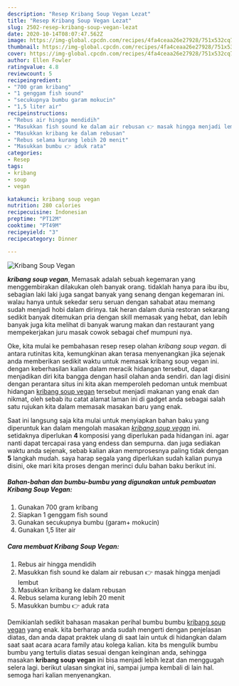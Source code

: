 ```yaml
---
description: "Resep Kribang Soup Vegan Lezat"
title: "Resep Kribang Soup Vegan Lezat"
slug: 2502-resep-kribang-soup-vegan-lezat
date: 2020-10-14T08:07:47.562Z
image: https://img-global.cpcdn.com/recipes/4fa4ceaa26e27928/751x532cq70/kribang-soup-vegan-foto-resep-utama.jpg
thumbnail: https://img-global.cpcdn.com/recipes/4fa4ceaa26e27928/751x532cq70/kribang-soup-vegan-foto-resep-utama.jpg
cover: https://img-global.cpcdn.com/recipes/4fa4ceaa26e27928/751x532cq70/kribang-soup-vegan-foto-resep-utama.jpg
author: Ellen Fowler
ratingvalue: 4.8
reviewcount: 5
recipeingredient:
- "700 gram kribang"
- "1 genggam fish sound"
- "secukupnya bumbu garam mokucin"
- "1,5 liter air"
recipeinstructions:
- "Rebus air hingga mendidih"
- "Masukkan fish sound ke dalam air rebusan 👉 masak hingga menjadi lembut"
- "Masukkan kribang ke dalam rebusan"
- "Rebus selama kurang lebih 20 menit"
- "Masukkan bumbu 👉 aduk rata"
categories:
- Resep
tags:
- kribang
- soup
- vegan

katakunci: kribang soup vegan 
nutrition: 280 calories
recipecuisine: Indonesian
preptime: "PT12M"
cooktime: "PT49M"
recipeyield: "3"
recipecategory: Dinner

---
```



![Kribang Soup Vegan](https://img-global.cpcdn.com/recipes/4fa4ceaa26e27928/751x532cq70/kribang-soup-vegan-foto-resep-utama.jpg)

<b><i>kribang soup vegan</i></b>, Memasak adalah sebuah kegemaran yang menggembirakan dilakukan oleh banyak orang. tidaklah hanya para ibu ibu, sebagian laki laki juga sangat banyak yang senang dengan kegemaran ini. walau hanya untuk sekedar seru seruan dengan sahabat atau memang sudah menjadi hobi dalam dirinya. tak heran dalam dunia restoran sekarang sedikit banyak ditemukan pria dengan skill memasak yang hebat, dan lebih banyak juga kita melihat di banyak warung makan dan restaurant yang mempekerjakan juru masak cowok sebagai chef mumpuni nya.

Oke, kita mulai ke pembahasan resep resep olahan <i>kribang soup vegan</i>. di antara rutinitas kita, kemungkinan akan terasa menyenangkan jika sejenak anda memberikan sedikit waktu untuk memasak kribang soup vegan ini. dengan keberhasilan kalian dalam meracik hidangan tersebut, dapat menjadikan diri kita bangga dengan hasil olahan anda sendiri. dan lagi disini dengan perantara situs ini kita akan memperoleh pedoman untuk membuat hidangan <u>kribang soup vegan</u> tersebut menjadi makanan yang enak dan nikmat, oleh sebab itu catat alamat laman ini di gadget anda sebagai salah satu rujukan kita dalam memasak masakan baru yang enak.




Saat ini langsung saja kita mulai untuk menyiapkan bahan baku yang diperuntuk kan dalam mengolah masakan <u><i>kribang soup vegan</i></u> ini. setidaknya diperlukan <b>4</b> komposisi yang diperlukan pada hidangan ini. agar nanti dapat tercapai rasa yang endess dan sempurna. dan juga sediakan waktu anda sejenak, sebab kalian akan memprosesnya paling tidak dengan <b>5</b> langkah mudah. saya harap segala yang diperlukan sudah kalian punya disini, oke mari kita proses dengan merinci dulu bahan baku berikut ini.

<!--inarticleads1-->

##### Bahan-bahan dan bumbu-bumbu yang digunakan untuk pembuatan Kribang Soup Vegan:

1. Gunakan 700 gram kribang
1. Siapkan 1 genggam fish sound
1. Gunakan secukupnya bumbu (garam+ mokucin)
1. Gunakan 1,5 liter air




<!--inarticleads2-->

##### Cara membuat Kribang Soup Vegan:

1. Rebus air hingga mendidih
1. Masukkan fish sound ke dalam air rebusan 👉 masak hingga menjadi lembut
1. Masukkan kribang ke dalam rebusan
1. Rebus selama kurang lebih 20 menit
1. Masukkan bumbu 👉 aduk rata




Demikianlah sedikit bahasan masakan perihal bumbu bumbu <u>kribang soup vegan</u> yang enak. kita berharap anda sudah mengerti dengan penjelasan diatas, dan anda dapat praktek ulang di saat lain untuk di hidangkan dalam saat saat acara acara family atau kolega kalian. kita bs mengulik bumbu bumbu yang tertulis diatas sesuai dengan keinginan anda, sehingga masakan <b>kribang soup vegan</b> ini bisa menjadi lebih lezat dan menggugah selera lagi. berikut ulasan singkat ini, sampai jumpa kembali di lain hal. semoga hari kalian menyenangkan.
